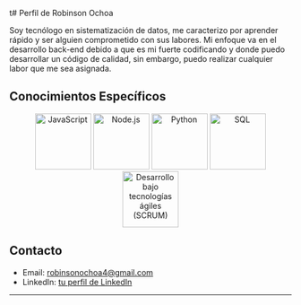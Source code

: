 t# Perfil de Robinson Ochoa

Soy tecnólogo en sistematización de datos, me caracterizo por aprender rápido y ser alguien comprometido con sus labores. Mi enfoque va en el desarrollo back-end debido a que es mi fuerte codificando y donde puedo desarrollar un código de calidad, sin embargo, puedo realizar cualquier labor que me sea asignada.

## Conocimientos Específicos

<div align="center">
  <img src="https://i0.wp.com/blog.canadianwebhosting.com/wp-content/uploads/2018/04/javascript-logo.png?fit=587%2C330&ssl=1" width="100" height="100" alt="JavaScript">
  <img src="https://cdn-icons-png.flaticon.com/512/919/919825.png" width="100" alt="Node.js">
  <img src="https://cdn.icon-icons.com/icons2/2699/PNG/512/python_vertical_logo_icon_168039.png" width="100" alt="Python">
  <img src="https://e7.pngegg.com/pngimages/369/459/png-clipart-logo-mysql-cluster-database-oracle-corporation-sql-logo-blue-text-thumbnail.png" width="100" alt="SQL">
  <img src="https://miro.medium.com/v2/resize:fit:400/0*KpzqUReoWU_DEwb5.png" width="100" alt="Desarrollo bajo tecnologías ágiles (SCRUM)">
</div>

## Contacto

- Email: [robinsonochoa4@gmail.com](mailto:robinsonochoa4@gmail.com)
- LinkedIn: [tu perfil de LinkedIn]((https://www.linkedin.com/in/robinson-stiven-inagan-ochoa-12a53125b/))

---

